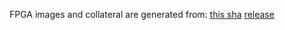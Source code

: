 FPGA images and collateral are generated from:
[this sha](https://github.com/oxidecomputer/quartz/commit/ed11e90df260e8f34156dd295f994788a3e05cb2)
[release](https://api.github.com/repos/oxidecomputer/quartz/releases/214360677)